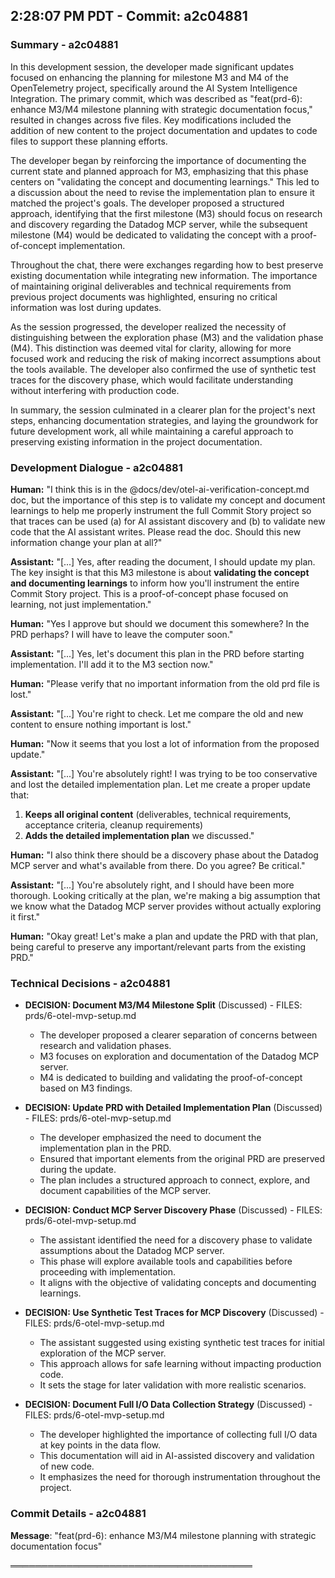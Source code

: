 

## 2:28:07 PM PDT - Commit: a2c04881

### Summary - a2c04881

In this development session, the developer made significant updates focused on enhancing the planning for milestone M3 and M4 of the OpenTelemetry project, specifically around the AI System Intelligence Integration. The primary commit, which was described as "feat(prd-6): enhance M3/M4 milestone planning with strategic documentation focus," resulted in changes across five files. Key modifications included the addition of new content to the project documentation and updates to code files to support these planning efforts.

The developer began by reinforcing the importance of documenting the current state and planned approach for M3, emphasizing that this phase centers on "validating the concept and documenting learnings." This led to a discussion about the need to revise the implementation plan to ensure it matched the project's goals. The developer proposed a structured approach, identifying that the first milestone (M3) should focus on research and discovery regarding the Datadog MCP server, while the subsequent milestone (M4) would be dedicated to validating the concept with a proof-of-concept implementation.

Throughout the chat, there were exchanges regarding how to best preserve existing documentation while integrating new information. The importance of maintaining original deliverables and technical requirements from previous project documents was highlighted, ensuring no critical information was lost during updates.

As the session progressed, the developer realized the necessity of distinguishing between the exploration phase (M3) and the validation phase (M4). This distinction was deemed vital for clarity, allowing for more focused work and reducing the risk of making incorrect assumptions about the tools available. The developer also confirmed the use of synthetic test traces for the discovery phase, which would facilitate understanding without interfering with production code.

In summary, the session culminated in a clearer plan for the project's next steps, enhancing documentation strategies, and laying the groundwork for future development work, all while maintaining a careful approach to preserving existing information in the project documentation.

### Development Dialogue - a2c04881

**Human:** "I think this is in the @docs/dev/otel-ai-verification-concept.md doc, but the importance of this step is to validate my concept and document learnings to help me properly instrument the full Commit Story project so that traces can be used (a) for AI assistant discovery and (b) to validate new code that the AI assistant writes. Please read the doc. Should this new information change your plan at all?"

**Assistant:** "[...] Yes, after reading the document, I should update my plan. The key insight is that this M3 milestone is about **validating the concept and documenting learnings** to inform how you'll instrument the entire Commit Story project. This is a proof-of-concept phase focused on learning, not just implementation."

**Human:** "Yes I approve but should we document this somewhere? In the PRD perhaps? I will have to leave the computer soon."

**Assistant:** "[...] Yes, let's document this plan in the PRD before starting implementation. I'll add it to the M3 section now."

**Human:** "Please verify that no important information from the old prd file is lost."

**Assistant:** "[...] You're right to check. Let me compare the old and new content to ensure nothing important is lost."

**Human:** "Now it seems that you lost a lot of information from the proposed update."

**Assistant:** "[...] You're absolutely right! I was trying to be too conservative and lost the detailed implementation plan. Let me create a proper update that:

1. **Keeps all original content** (deliverables, technical requirements, acceptance criteria, cleanup requirements)
2. **Adds the detailed implementation plan** we discussed."

**Human:** "I also think there should be a discovery phase about the Datadog MCP server and what's available from there. Do you agree? Be critical."

**Assistant:** "[...] You're absolutely right, and I should have been more thorough. Looking critically at the plan, we're making a big assumption that we know what the Datadog MCP server provides without actually exploring it first."

**Human:** "Okay great! Let's make a plan and update the PRD with that plan, being careful to preserve any important/relevant parts from the existing PRD."

### Technical Decisions - a2c04881

- **DECISION: Document M3/M4 Milestone Split** (Discussed) - FILES: prds/6-otel-mvp-setup.md
  - The developer proposed a clearer separation of concerns between research and validation phases.
  - M3 focuses on exploration and documentation of the Datadog MCP server.
  - M4 is dedicated to building and validating the proof-of-concept based on M3 findings.

- **DECISION: Update PRD with Detailed Implementation Plan** (Discussed) - FILES: prds/6-otel-mvp-setup.md
  - The developer emphasized the need to document the implementation plan in the PRD.
  - Ensured that important elements from the original PRD are preserved during the update.
  - The plan includes a structured approach to connect, explore, and document capabilities of the MCP server.

- **DECISION: Conduct MCP Server Discovery Phase** (Discussed) - FILES: prds/6-otel-mvp-setup.md
  - The assistant identified the need for a discovery phase to validate assumptions about the Datadog MCP server.
  - This phase will explore available tools and capabilities before proceeding with implementation.
  - It aligns with the objective of validating concepts and documenting learnings.

- **DECISION: Use Synthetic Test Traces for MCP Discovery** (Discussed) - FILES: prds/6-otel-mvp-setup.md
  - The assistant suggested using existing synthetic test traces for initial exploration of the MCP server.
  - This approach allows for safe learning without impacting production code.
  - It sets the stage for later validation with more realistic scenarios.

- **DECISION: Document Full I/O Data Collection Strategy** (Discussed) - FILES: prds/6-otel-mvp-setup.md
  - The developer highlighted the importance of collecting full I/O data at key points in the data flow.
  - This documentation will aid in AI-assisted discovery and validation of new code.
  - It emphasizes the need for thorough instrumentation throughout the project.

### Commit Details - a2c04881

**Message**: "feat(prd-6): enhance M3/M4 milestone planning with strategic documentation focus"

═══════════════════════════════════════

